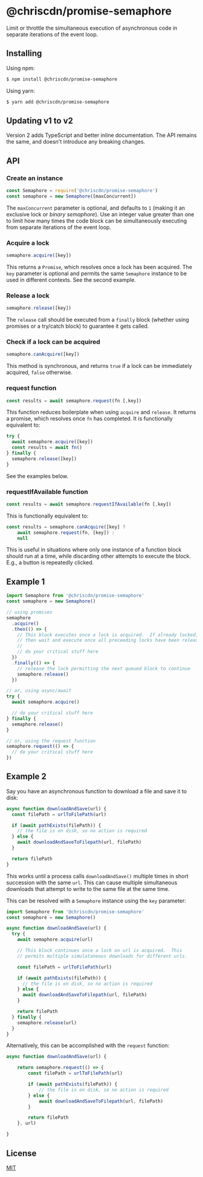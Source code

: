 # @chriscdn/promise-semaphore

Limit or throttle the simultaneous execution of asynchronous code in separate iterations of the event loop.

## Installing

Using npm:

```bash
$ npm install @chriscdn/promise-semaphore
```

Using yarn:

```bash
$ yarn add @chriscdn/promise-semaphore
```

## Updating v1 to v2

Version 2 adds TypeScript and better inline documentation. The API remains the same, and doesn't introduce any breaking changes.

## API

### Create an instance

```js
const Semaphore = require('@chriscdn/promise-semaphore')
const semaphore = new Semaphore([maxConcurrent])
```

The `maxConcurrent` parameter is optional, and defaults to `1` (making it an exclusive lock or _binary semaphore_). Use an integer value greater than one to limit how many times the code block can be simultaneously executing from separate iterations of the event loop.

### Acquire a lock

```js
semaphore.acquire([key])
```

This returns a `Promise`, which resolves once a lock has been acquired. The `key` parameter is optional and permits the same `Semaphore` instance to be used in different contexts. See the second example.

### Release a lock

```js
semaphore.release([key])
```

The `release` call should be executed from a `finally` block (whether using promises or a try/catch block) to guarantee it gets called.

### Check if a lock can be acquired

```js
semaphore.canAcquire([key])
```

This method is synchronous, and returns `true` if a lock can be immediately acquired, `false` otherwise.

### request function

```js
const results = await semaphore.request(fn [,key])
```

This function reduces boilerplate when using `acquire` and `release`. It returns a promise, which resolves once `fn` has completed. It is functionally equivalent to:

```js
try {
  await semaphore.acquire([key])
  const results = await fn()
} finally {
  semaphore.release([key])
}
```

See the examples below.

### requestIfAvailable function

```js
const results = await semaphore.requestIfAvailable(fn [,key])
```

This is functionally equivalent to:

```js
const results = semaphore.canAcquire([key] ?
	await semaphore.request(fn, [key]) :
	null
```

This is useful in situations where only one instance of a function block should run at a time, while discarding other attempts to execute the block. E.g., a button is repeatedly clicked.

## Example 1

```js
import Semaphore from '@chriscdn/promise-semaphore'
const semaphore = new Semaphore()

// using promises
semaphore
  .acquire()
  .then(() => {
    // This block executes once a lock is acquired.  If already locked,
    // then wait and execute once all preceeding locks have been released.
    //
    // do your critical stuff here
  })
  .finally(() => {
    // release the lock permitting the next queued block to continue
    semaphore.release()
  })

// or, using async/await
try {
  await semaphore.acquire()

  // do your critical stuff here
} finally {
  semaphore.release()
}

// or, using the request function
semaphore.request(() => {
  // do your critical stuff here
})
```

## Example 2

Say you have an asynchronous function to download a file and save it to disk:

```js
async function downloadAndSave(url) {
  const filePath = urlToFilePath(url)

  if (await pathExists(filePath)) {
    // the file is on disk, so no action is required
  } else {
    await downloadAndSaveToFilepath(url, filePath)
  }

  return filePath
}
```

This works until a process calls `downloadAndSave()` multiple times in short succession with the same `url`. This can cause multiple simultaneous downloads that attempt to write to the same file at the same time.

This can be resolved with a `Semaphore` instance using the `key` parameter:

```js
import Semaphore from '@chriscdn/promise-semaphore'
const semaphore = new Semaphore()

async function downloadAndSave(url) {
  try {
    await semaphore.acquire(url)

    // This block continues once a lock on url is acquired.  This
    // permits multiple simulataneous downloads for different urls.

    const filePath = urlToFilePath(url)

    if (await pathExists(filePath)) {
      // the file is on disk, so no action is required
    } else {
      await downloadAndSaveToFilepath(url, filePath)
    }

    return filePath
  } finally {
    semaphore.release(url)
  }
}
```

Alternatively, this can be accomplished with the `request` function:

```js
async function downloadAndSave(url) {

	return semaphore.request(() => {
		const filePath = urlToFilePath(url)

		if (await pathExists(filePath)) {
			// the file is on disk, so no action is required
		} else {
			await downloadAndSaveToFilepath(url, filePath)
		}

		return filePath
	}, url)

}
```

## License

[MIT](LICENSE)
